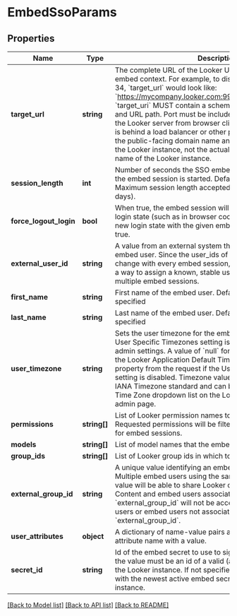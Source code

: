 # EmbedSsoParams

## Properties
Name | Type | Description | Notes
------------ | ------------- | ------------- | -------------
**target_url** | **string** | The complete URL of the Looker UI page to display in the embed context. For example, to display the dashboard with id 34, &#x60;target_url&#x60; would look like: &#x60;https://mycompany.looker.com:9999/dashboards/34&#x60;. &#x60;target_uri&#x60; MUST contain a scheme (HTTPS), domain name, and URL path. Port must be included if it is required to reach the Looker server from browser clients. If the Looker instance is behind a load balancer or other proxy, &#x60;target_uri&#x60; must be the public-facing domain name and port required to reach the Looker instance, not the actual internal network machine name of the Looker instance. | 
**session_length** | **int** | Number of seconds the SSO embed session will be valid after the embed session is started. Defaults to 300 seconds. Maximum session length accepted is 2592000 seconds (30 days). | [optional] 
**force_logout_login** | **bool** | When true, the embed session will purge any residual Looker login state (such as in browser cookies) before creating a new login state with the given embed user info. Defaults to true. | [optional] 
**external_user_id** | **string** | A value from an external system that uniquely identifies the embed user. Since the user_ids of Looker embed users may change with every embed session, external_user_id provides a way to assign a known, stable user identifier across multiple embed sessions. | [optional] 
**first_name** | **string** | First name of the embed user. Defaults to &#39;Embed&#39; if not specified | [optional] 
**last_name** | **string** | Last name of the embed user. Defaults to &#39;User&#39; if not specified | [optional] 
**user_timezone** | **string** | Sets the user timezone for the embed user session, if the User Specific Timezones setting is enabled in the Looker admin settings. A value of &#x60;null&#x60; forces the embed user to use the Looker Application Default Timezone. You MUST omit this property from the request if the User Specific Timezones setting is disabled. Timezone values are validated against the IANA Timezone standard and can be seen in the Application Time Zone dropdown list on the Looker General Settings admin page. | [optional] 
**permissions** | **string[]** | List of Looker permission names to grant to the embed user. Requested permissions will be filtered to permissions allowed for embed sessions. | [optional] 
**models** | **string[]** | List of model names that the embed user may access | [optional] 
**group_ids** | **string[]** | List of Looker group ids in which to enroll the embed user | [optional] 
**external_group_id** | **string** | A unique value identifying an embed-exclusive group. Multiple embed users using the same &#x60;external_group_id&#x60; value will be able to share Looker content with each other. Content and embed users associated with the &#x60;external_group_id&#x60; will not be accessible to normal Looker users or embed users not associated with this &#x60;external_group_id&#x60;. | [optional] 
**user_attributes** | **object** | A dictionary of name-value pairs associating a Looker user attribute name with a value. | [optional] 
**secret_id** | **string** | Id of the embed secret to use to sign this SSO url. If specified, the value must be an id of a valid (active) secret defined in the Looker instance. If not specified, the URL will be signed with the newest active embed secret defined in the Looker instance. | [optional] 

[[Back to Model list]](../README.md#documentation-for-models) [[Back to API list]](../README.md#documentation-for-api-endpoints) [[Back to README]](../README.md)


